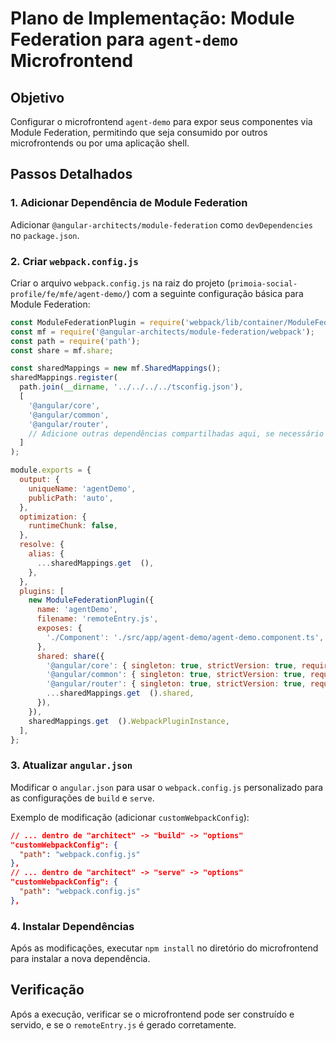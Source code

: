 # Plano de Implementação: Module Federation para `agent-demo` Microfrontend

## Objetivo
Configurar o microfrontend `agent-demo` para expor seus componentes via Module Federation, permitindo que seja consumido por outros microfrontends ou por uma aplicação shell.

## Passos Detalhados

### 1. Adicionar Dependência de Module Federation
Adicionar `@angular-architects/module-federation` como `devDependencies` no `package.json`.

### 2. Criar `webpack.config.js`
Criar o arquivo `webpack.config.js` na raiz do projeto (`primoia-social-profile/fe/mfe/agent-demo/`) com a seguinte configuração básica para Module Federation:

```javascript
const ModuleFederationPlugin = require('webpack/lib/container/ModuleFederationPlugin');
const mf = require('@angular-architects/module-federation/webpack');
const path = require('path');
const share = mf.share;

const sharedMappings = new mf.SharedMappings();
sharedMappings.register(
  path.join(__dirname, '../../../../tsconfig.json'),
  [
    '@angular/core',
    '@angular/common',
    '@angular/router',
    // Adicione outras dependências compartilhadas aqui, se necessário
  ]
);

module.exports = {
  output: {
    uniqueName: 'agentDemo',
    publicPath: 'auto',
  },
  optimization: {
    runtimeChunk: false,
  },
  resolve: {
    alias: {
      ...sharedMappings.get  (),
    },
  },
  plugins: [
    new ModuleFederationPlugin({
      name: 'agentDemo',
      filename: 'remoteEntry.js',
      exposes: {
        './Component': './src/app/agent-demo/agent-demo.component.ts', // Expondo o componente principal
      },
      shared: share({
        '@angular/core': { singleton: true, strictVersion: true, requiredVersion: 'auto' },
        '@angular/common': { singleton: true, strictVersion: true, requiredVersion: 'auto' },
        '@angular/router': { singleton: true, strictVersion: true, requiredVersion: 'auto' },
        ...sharedMappings.get  ().shared,
      }),
    }),
    sharedMappings.get  ().WebpackPluginInstance,
  ],
};
```

### 3. Atualizar `angular.json`
Modificar o `angular.json` para usar o `webpack.config.js` personalizado para as configurações de `build` e `serve`.

Exemplo de modificação (adicionar `customWebpackConfig`):

```json
// ... dentro de "architect" -> "build" -> "options"
"customWebpackConfig": {
  "path": "webpack.config.js"
},
// ... dentro de "architect" -> "serve" -> "options"
"customWebpackConfig": {
  "path": "webpack.config.js"
},
```

### 4. Instalar Dependências
Após as modificações, executar `npm install` no diretório do microfrontend para instalar a nova dependência.

## Verificação
Após a execução, verificar se o microfrontend pode ser construído e servido, e se o `remoteEntry.js` é gerado corretamente.
